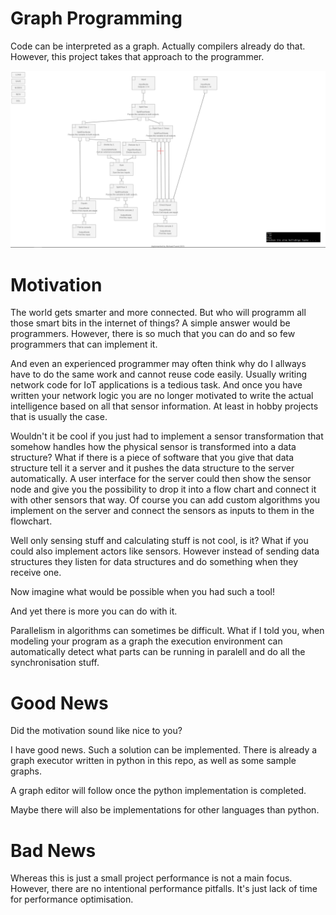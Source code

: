 # Graph Programming
Code can be interpreted as a graph. Actually compilers already do that. However, this project takes that approach to the programmer.

![Image of the graph programming ui.](https://raw.githubusercontent.com/penguinmenac3/GraphProgramming/master/images/ComplexGraph.png)

# Motivation
The world gets smarter and more connected. But who will programm all those smart bits in the internet of things?
A simple answer would be programmers. However, there is so much that you can do and so few programmers that can implement it.

And even an experienced programmer may often think why do I allways have to do the same work and cannot reuse code easily.
Usually writing network code for IoT applications is a tedious task.
And once you have written your network logic you are no longer motivated to write the actual intelligence based on all that sensor information.
At least in hobby projects that is usually the case.

Wouldn't it be cool if you just had to implement a sensor transformation that somehow handles how the physical sensor is transformed into a data structure?
What if there is a piece of software that you give that data structure tell it a server and it pushes the data structure to the server automatically.
A user interface for the server could then show the sensor node and give you the possibility to drop it into a flow chart and connect it with other sensors that way.
Of course you can add custom algorithms you implement on the server and connect the sensors as inputs to them in the flowchart.

Well only sensing stuff and calculating stuff is not cool, is it?
What if you could also implement actors like sensors.
However instead of sending data structures they listen for data structures and do something when they receive one.

Now imagine what would be possible when you had such a tool!


And yet there is more you can do with it.

Parallelism in algorithms can sometimes be difficult.
What if I told you, when modeling your program as a graph the execution environment can automatically detect what parts can be running in paralell and do all the synchronisation stuff.

# Good News
Did the motivation sound like nice to you?

I have good news. Such a solution can be implemented. There is already a graph executor written in python in this repo, as well as some sample graphs.

A graph editor will follow once the python implementation is completed.

Maybe there will also be implementations for other languages than python.


# Bad News
Whereas this is just a small project performance is not a main focus.
However, there are no intentional performance pitfalls.
It's just lack of time for performance optimisation.
